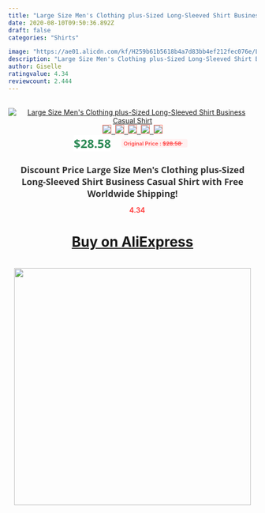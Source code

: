 ```yaml
---
title: "Large Size Men's Clothing plus-Sized Long-Sleeved Shirt Business Casual Shirt"
date: 2020-08-10T09:50:36.892Z
draft: false
categories: "Shirts"

image: "https://ae01.alicdn.com/kf/H259b61b5618b4a7d83bb4ef212fec076e/Large-Size-Men-s-Clothing-plus-Sized-Long-Sleeved-Shirt-Business-Casual-Shirt.jpg"
description: "Large Size Men's Clothing plus-Sized Long-Sleeved Shirt Business Casual Shirt"
author: Giselle
ratingvalue: 4.34
reviewcount: 2.444
---
```

<br>
<div style="text-align: center;">
<a href="https://s.click.aliexpress.com/e/_AMrljP" target="_blank" rel="nofollow noopener noreferrer"><img alt="Large Size Men's Clothing plus-Sized Long-Sleeved Shirt Business Casual Shirt" class="magnifier-image" src="https://ae01.alicdn.com/kf/H259b61b5618b4a7d83bb4ef212fec076e/Large-Size-Men-s-Clothing-plus-Sized-Long-Sleeved-Shirt-Business-Casual-Shirt.jpg_640x640.jpg">
<br>
<img style="border:1px solid salmon" src="https://ae01.alicdn.com/kf/H259b61b5618b4a7d83bb4ef212fec076e/Large-Size-Men-s-Clothing-plus-Sized-Long-Sleeved-Shirt-Business-Casual-Shirt.jpg_120x120.jpg">&nbsp;&nbsp;<img style="border:1px solid salmon" src="https://ae01.alicdn.com/kf/H9e66f0c5e3f8426bac1fbdbd18996f755/Large-Size-Men-s-Clothing-plus-Sized-Long-Sleeved-Shirt-Business-Casual-Shirt.jpg_120x120.jpg">&nbsp;&nbsp;<img style="border:1px solid salmon" src="https://ae01.alicdn.com/kf/H04bb3c842b67481693711cdddc50b544z/Large-Size-Men-s-Clothing-plus-Sized-Long-Sleeved-Shirt-Business-Casual-Shirt.jpg_120x120.jpg">&nbsp;&nbsp;<img style="border:1px solid salmon" src="_120x120.jpg">&nbsp;&nbsp;<img style="border:1px solid salmon" src="https://ae01.alicdn.com/kf/H1fa932aaed9b4acba794a882ada24fd9S/Large-Size-Men-s-Clothing-plus-Sized-Long-Sleeved-Shirt-Business-Casual-Shirt.jpg_120x120.jpg"></a></div><br0>
<div style="text-align: center;"><span style="background-color: white; border: 0px; box-sizing: border-box; color: seagreen; display: inline-block; font-family: &quot;open sans&quot; , &quot;arial&quot; , &quot;helvetica&quot; , sans-serif , &quot;heiti&quot;; font-size: 24px; font-stretch: inherit; font-weight: 700; line-height: inherit; margin: 0px 10px 0px 0px; padding: 0px; vertical-align: middle;">$28.58 </span>
<span style="background: rgb(255 , 241 , 241); border-radius: 3px; border: 0px; box-sizing: border-box; color: #ff4747; display: inline-block; font-family: inherit; font-size: 12px; font-stretch: inherit; font-style: inherit; font-variant: inherit; font-weight: 600; line-height: inherit; margin: 0px; padding: 2px 5px; transform: scale(0.9); vertical-align: middle;">Original Price : <b style="text-decoration: line-through;">$28.58 </b> &nbsp;&nbsp;</span></div>
<h1 style="color: #333333; display: inline-block; font-family: &quot;open sans&quot; , &quot;arial&quot; , &quot;helvetica&quot; , sans-serif , &quot;heiti&quot;; font-size: 18px; font-stretch: inherit; font-weight: 700; text-align: center;">Discount Price Large Size Men's Clothing plus-Sized Long-Sleeved Shirt Business Casual Shirt with Free Worldwide Shipping!</h1>
<div style="color: #ff4747; text-align: center;">
<img src="https://4.bp.blogspot.com/-M0ZcTcb-5uY/XleCXlxnR4I/AAAAAAAAAEc/OrjgMkXV1oMQFaCRZj5HQwOCBcu3w1FegCPcBGAYYCw/s1600/star.png" style="height: 15px;">&nbsp;<b>4.34</b></div>
<div class="button_cont" align="center"><a class="buynow_a" href="https://s.click.aliexpress.com/e/_AMrljP" target="_blank" rel="nofollow noopener noreferrer"><H1>Buy on AliExpress</H1></a></div><br>
<div class="separator" style="clear: both; text-align: center;">
<img src="https://lh3.googleusercontent.com/-pTy5HemUv9M/XlePHvY0dAI/AAAAAAAAAE4/0nX5iRUoIWY8eMW9Dpxeirr157OZliDIgCLcBGAsYHQ/s1600/badge.gif" width="480">
</div>
